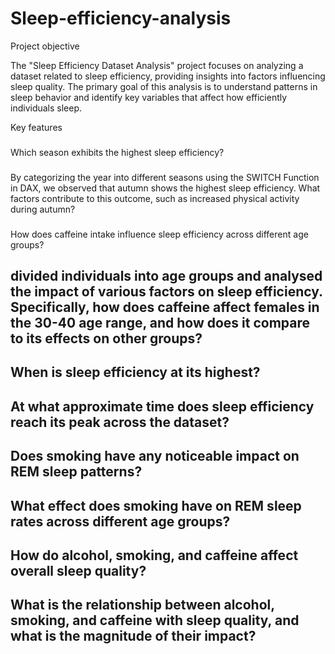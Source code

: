 # Sleep-efficiency-analysis
Project objective

The "Sleep Efficiency Dataset Analysis" project focuses on analyzing a dataset related to sleep efficiency, providing insights into factors influencing sleep quality. The primary goal of this analysis is to understand patterns in sleep behavior and identify key variables that affect how efficiently individuals sleep.

Key features
###
Which season exhibits the highest sleep efficiency?
###
By categorizing the year into different seasons using the SWITCH Function in DAX, we observed that autumn shows the highest sleep efficiency.
What factors contribute to this outcome, such as increased physical activity during autumn?
###
How does caffeine intake influence sleep efficiency across different age groups?

divided individuals into age groups and analysed the impact of various factors on sleep efficiency.
Specifically, how does caffeine affect females in the 30-40 age range, and how does it compare to its effects on other groups?
---
When is sleep efficiency at its highest?
---
At what approximate time does sleep efficiency reach its peak across the dataset?
---
Does smoking have any noticeable impact on REM sleep patterns?
---
What effect does smoking have on REM sleep rates across different age groups?
---
How do alcohol, smoking, and caffeine affect overall sleep quality?
---

What is the relationship between alcohol, smoking, and caffeine with sleep quality, and what is the magnitude of their impact?
---
